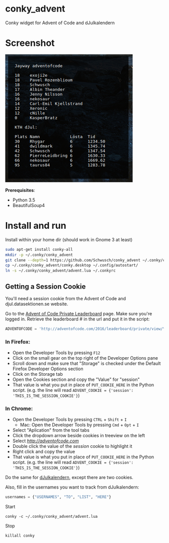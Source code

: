 # conky_advent
Conky widget for Advent of Code and dJulkalendern
# Screenshot
![alt text](screen.png)

**Prerequisites**:
- Python 3.5
- BeautifulSoup4

# Install and run

Install within your home dir (should work in Gnome 3 at least)
```bash
sudo apt-get install conky-all
mkdir -p ~/.conky/conky_advent
git clone --depth=1 https://github.com/Schwusch/conky_advent ~/.conky/conky_advent
cp ~/.conky/conky_advent/conky.desktop ~/.config/autostart/
ln -s ~/.conky/conky_advent/advent.lua ~/.conkyrc
```
## Getting a Session Cookie
You'll need a session cookie from the Advent of Code and djul.datasektionen.se website.

Go to the [Advent of Code Private Leaderboard](http://adventofcode.com/2016/leaderboard/private) page. Make sure you're logged in.
Retrieve the leaderboard # in the url and put it in the script:
```python
ADVENTOFCODE = 'http://adventofcode.com/2016/leaderboard/private/view/YOUR_PRIVATE_LEADERBOARD_NR.json'
```
### In Firefox:
- Open the Developer Tools by pressing `F12`
- Click on the small gear on the top right of the Developer Options pane
- Scroll down and make sure that "Storage" is checked under the Default Firefox Developer Options section
- Click on the Storage tab
- Open the Cookies section and copy the "Value" for "session"
- That value is what you put in place of `PUT_COOKIE_HERE` in the Python script. (e.g. the line will read `ADVENT_COOKIE = {'session': 'THIS_IS_THE_SESSION_COOKIE'}`)

### In Chrome:
- Open the Developer Tools by pressing `CTRL` + `Shift` + `I`
    - Mac: Open the Developer Tools by pressing `Cmd` + `Opt` + `I`
- Select "Aplication" from the tool tabs
- Click the dropdown arrow beside cookies in treeview on the left
- Select *http://adventofcode.com*
- Double click the value of the *session* cookie to highlight it
- Right click and copy the value
- That value is what you put in place of `PUT_COOKIE_HERE` in the Python script. (e.g. the line will read `ADVENT_COOKIE = {'session': 'THIS_IS_THE_SESSION_COOKIE'}`)

Do the same for [dJulkalendern](https://djul.datasektionen.se/), except there are two cookies.

Also, fill in the usernames you want to track from dJulkalendern:
```python
usernames = {"USERNAMES", "TO", "LIST", "HERE"}
```
Start
```
conky -c ~/.conky/conky_advent/advent.lua
```

Stop
```
killall conky
```
